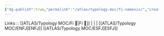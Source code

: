 ```yaml
---
{"dg-publish":true,"permalink":"/atlas/typology-moc/fi-nemesis/","created":"","updated":""}
---
```


Links :: [[ATLAS/Typology MOC/Fi 🔱\|Fi 🔱]] |  |  | 
[[ATLAS/Typology MOC/ENFJ\|ENFJ]]
[[ATLAS/Typology MOC/ESFJ\|ESFJ]]
